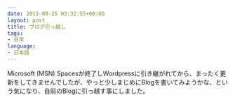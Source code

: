 ```yaml
---
date: 2011-09-25 03:32:55+00:00
layout: post
title: ブログ引っ越し
tags:
- 日常
language:
- 日本語
---
```


Microsoft (MSN) Spacesが終了しWordpressに引き継がれてから、まったく更新をしてきませんでしたが、やっと少しまじめにBlogを書いてみようかな、という気になり、自前のBlogに引っ越す事にしました。
